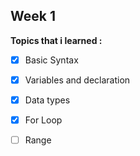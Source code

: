 ## Week 1
**Topics that i learned :**
- [X]  Basic Syntax
- [X]  Variables and declaration
- [X]  Data types
- [X]  For Loop
- [ ]  Range


